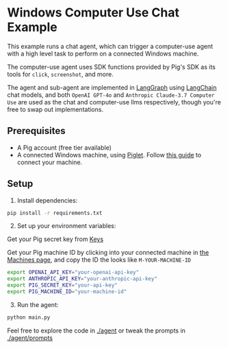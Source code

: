 # Windows Computer Use Chat Example

This example runs a chat agent, which can trigger a computer-use agent with a high level task to perform on a connected Windows machine. 

The computer-use agent uses SDK functions provided by Pig's SDK as its tools for `click`, `screenshot`, and more.

The agent and sub-agent are implemented in [LangGraph](https://www.langchain.com/langgraph) using [LangChain](https://www.langchain.com) chat models, and both `OpenAI GPT-4o` and `Anthropic Claude-3.7 Computer Use` are used as the chat and computer-use llms respectively, though you're free to swap out implementations.

## Prerequisites
- A Pig account (free tier available)
- A connected Windows machine, using [Piglet](https://github.com/pig-dot-dev/piglet). Follow [this guide](https://docs.pig.dev/quickstart/intro) to connect your machine.

## Setup

1. Install dependencies:
```bash
pip install -r requirements.txt
```

2. Set up your environment variables:
   
Get your Pig secret key from [Keys](https://pig.dev/app/keys)

Get your Pig machine ID by clicking into your connected machine in [the Machines page](https://pig.dev/app), and copy the ID the looks like `M-YOUR-MACHINE-ID`

```bash
export OPENAI_API_KEY="your-openai-api-key"
export ANTHROPIC_API_KEY="your-anthropic-api-key"
export PIG_SECRET_KEY="your-api-key"
export PIG_MACHINE_ID="your-machine-id"
```


3. Run the agent:
```bash
python main.py
```

Feel free to explore the code in [./agent](./agent) or tweak the prompts in [./agent/prompts](./agent/prompts)
